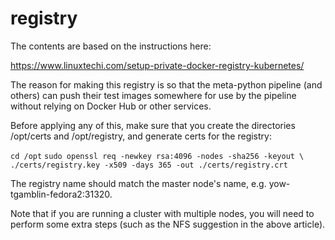 # registry

The contents are based on the instructions here:

https://www.linuxtechi.com/setup-private-docker-registry-kubernetes/

The reason for making this registry is so that the meta-python pipeline
(and others) can push their test images somewhere for use by the
pipeline without relying on Docker Hub or other services.

Before applying any of this, make sure that you create the directories
/opt/certs and /opt/registry, and generate certs for the registry:

`cd /opt`
`sudo openssl req -newkey rsa:4096 -nodes -sha256 -keyout \
 ./certs/registry.key -x509 -days 365 -out ./certs/registry.crt`

 The registry name should match the master node's name, e.g.
 yow-tgamblin-fedora2:31320.

 Note that if you are running a cluster with multiple nodes, you will
 need to perform some extra steps (such as the NFS suggestion in the
 above article).
